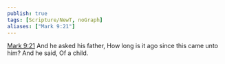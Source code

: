 ```yaml
---
publish: true
tags: [Scripture/NewT, noGraph]
aliases: ["Mark 9:21"]
---
```

[Mark 9:21](https://churchofjesuschrist.org/study/scriptures/nt/mark/9?lang=eng&id=p21#p21) And he asked his father, How long is it ago since this came unto him? And he said, Of a child.

